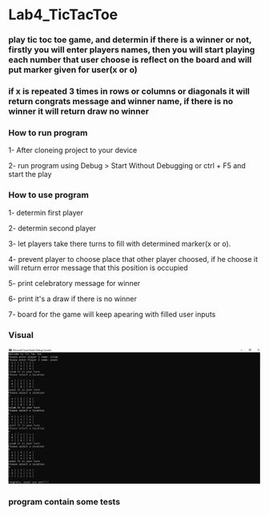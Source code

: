 # Lab4_TicTacToe

### play tic toc toe game, and determin if there is a winner or not, firstly you will enter players names, then you will start playing each number that user choose is reflect on the board and will put marker given for user(x or o)

### if x is repeated 3 times in rows or columns or diagonals it will return congrats message and winner name, if there is no winner it will return draw no winner 

### How to run program
1- After cloneing project to your device 

2- run program using  Debug > Start Without Debugging or ctrl + F5 and start the play

### How to use program

1- determin first player

2- determin second player 

3- let players take there turns to fill with determined marker(x or o).

4- prevent player to choose place that other player choosed, if he choose it will return error message that this position is occupied

5- print celebratory message for winner

6- print it's a draw if there is no winner

7- board for the game will keep apearing with filled user inputs

### Visual

![](output.png)


### program contain some tests